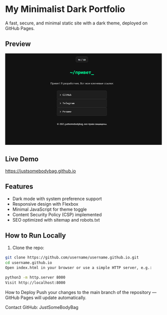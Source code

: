# My Minimalist Dark Portfolio

A fast, secure, and minimal static site with a dark theme, deployed on GitHub Pages.

## Preview

![Screenshot](assets/screenshot.jpg)

## Live Demo

https://justsomebodybag.github.io

## Features

- Dark mode with system preference support
- Responsive design with Flexbox
- Minimal JavaScript for theme toggle
- Content Security Policy (CSP) implemented
- SEO optimized with sitemap and robots.txt

## How to Run Locally

1. Clone the repo:

```bash
git clone https://github.com/username/username.github.io.git
cd username.github.io
Open index.html in your browser or use a simple HTTP server, e.g.:
```
```bash
python3 -m http.server 8000
Visit http://localhost:8000
```
How to Deploy
Push your changes to the main branch of the repository — GitHub Pages will update automatically.

Contact
GitHub: JustSomeBodyBag

